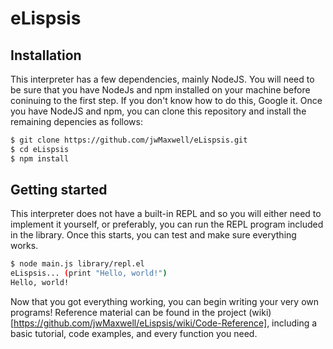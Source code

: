 # eLispsis
## Installation
This interpreter has a few dependencies, mainly NodeJS. You will need to be sure that you have NodeJs and npm installed
on your machine before coninuing to the first step. If you don't know how to do this, Google it.
Once you have NodeJS and npm, you can clone this repository and install the remaining depencies as follows:
```bash
$ git clone https://github.com/jwMaxwell/eLispsis.git
$ cd eLispsis
$ npm install
```

## Getting started
This interpreter does not have a built-in REPL and so you will either need to implement it yourself, or preferably, you can
run the REPL program included in the library. Once this starts, you can test and make sure everything works.
```bash
$ node main.js library/repl.el 
eLispsis... (print "Hello, world!")
Hello, world!
```

Now that you got everything working, you can begin writing your very own programs! Reference material can be found
in the project (wiki)[https://github.com/jwMaxwell/eLispsis/wiki/Code-Reference], including a basic tutorial, code examples, and every function you need.
